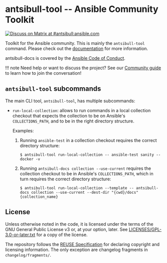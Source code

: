 <!--
Copyright (c) Ansible Project
GNU General Public License v3.0+ (see LICENSES/GPL-3.0-or-later.txt or https://www.gnu.org/licenses/gpl-3.0.txt)
SPDX-License-Identifier: GPL-3.0-or-later
-->

# antsibull-tool -- Ansible Community Toolkit

[![Discuss on Matrix at #antsibull:ansible.com](https://img.shields.io/matrix/antsibull:ansible.com.svg?server_fqdn=ansible-accounts.ems.host&label=Discuss%20on%20Matrix%20at%20%23antsibull:ansible.com&logo=matrix)](https://matrix.to/#/#antsibull:ansible.com)

Toolkit for the Ansible community. This is mainly the `antsibull-tool` command. Please check out the [documentation](https://ansible.readthedocs.io/projects/antsibull-tool/) for more information.

antsibull-docs is covered by the [Ansible Code of Conduct](https://docs.ansible.com/ansible/latest/community/code_of_conduct.html).

!!! note
    Need help or want to discuss the project? See our [Community guide](community.md) to learn how to join the conversation!

## `antsibull-tool` subcommands

The main CLI tool, `antsibull-tool`, has multiple subcommands:

* `run-local-collection`: allows to run commands in a local collection checkout that expects the collection to be on Ansible's `COLLECTIONS_PATH`, and to be in the right directory structure.

  Examples:

  1. Running `ansible-test` in a collection checkout requires the correct directory structure:
     ```shell
     $ antsibull-tool run-local-collection -- ansible-test sanity --docker -v
     ```

  2. Running `antsibull-docs collection --use-current` requires the collection checkout to be in Ansible's `COLLECTIONS_PATH`, which in turn requires the correct directory structure:
     ```shell
     $ antsibull-tool run-local-collection --template -- antsibull-docs collection --use-current --dest-dir "{cwd}/docs" {collection_name}
     ```

## License

Unless otherwise noted in the code, it is licensed under the terms of the GNU
General Public License v3 or, at your option, later. See
[LICENSES/GPL-3.0-or-later.txt](https://github.com/ansible-community/antsibull-tool/tree/main/LICENSE)
for a copy of the license.

The repository follows the [REUSE Specification](https://reuse.software/spec/) for declaring copyright and
licensing information. The only exception are changelog fragments in ``changelog/fragments/``.
